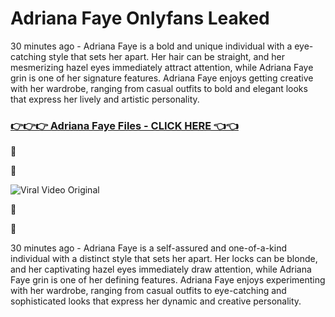 # Adriana Faye Onlyfans Leaked

<p>30 minutes ago - Adriana Faye is a bold and unique individual with a eye-catching style that sets her apart. Her hair can be straight, and her mesmerizing hazel eyes immediately attract attention, while Adriana Faye grin is one of her signature features. Adriana Faye enjoys getting creative with her wardrobe, ranging from casual outfits to bold and elegant looks that express her lively and artistic personality.</p><p>
<h3><a href="https://fansleaks.com-getfree.pro/adriana-faye" rel="nofollow">👉👉👉 Adriana Faye Files - CLICK HERE 👈👈</a></h3>
<p>🔻</p>
<p>🔻</p> <p>
<a href="https://fansleaks.com-getfree.pro/adriana-faye" rel="nofollow"><img src="https://i.imgur.com/0ZbtXZ5.gif" alt="Viral Video Original" style="max-width: 100%; display: inline-block;" data-target="animated-image.originalImage"></a>
<p>🔻</p>
<p>🔻</p> <p>30 minutes ago - Adriana Faye is a self-assured and one-of-a-kind individual with a distinct style that sets her apart. Her locks can be blonde, and her captivating hazel eyes immediately draw attention, while Adriana Faye grin is one of her defining features. Adriana Faye enjoys experimenting with her wardrobe, ranging from casual outfits to eye-catching and sophisticated looks that express her dynamic and creative personality.</p>